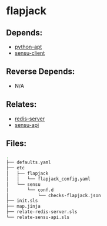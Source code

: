 # flapjack

## Depends:

  -  [python-apt](/salt/python-apt)
  -  [sensu-client](/salt/sensu-client)

## Reverse Depends:

  -  N/A

## Relates:

  -  [redis-server](/salt/redis-server)
  -  [sensu-api](/salt/sensu-api)

## Files:

```bash
.
├── defaults.yaml
├── etc
│   ├── flapjack
│   │   └── flapjack_config.yaml
│   └── sensu
│       └── conf.d
│           └── checks-flapjack.json
├── init.sls
├── map.jinja
├── relate-redis-server.sls
└── relate-sensu-api.sls
```
